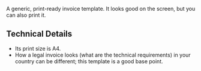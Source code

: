 <p class="lead">A generic, print-ready invoice template. It looks good on the screen, but you can also print it.</p>

## Technical Details

- Its print size is A4.
- How a legal invoice looks (what are the technical requirements) in your country can be different; this template is a good base point.

